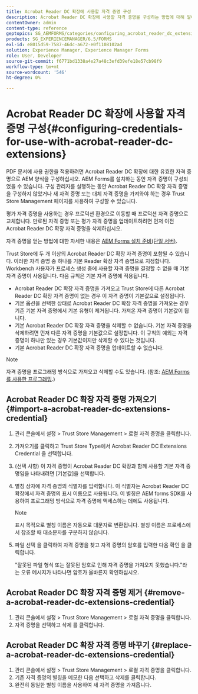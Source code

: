 ```yaml
---
title: Acrobat Reader DC 확장에 사용할 자격 증명 구성
description: Acrobat Reader DC 확장에 사용할 자격 증명을 구성하는 방법에 대해 알아봅니다.
contentOwner: admin
content-type: reference
geptopics: SG_AEMFORMS/categories/configuring_acrobat_reader_dc_extensions
products: SG_EXPERIENCEMANAGER/6.5/FORMS
exl-id: e8015d59-7587-46dc-a672-e0f1108102ad
solution: Experience Manager, Experience Manager Forms
role: User, Developer
source-git-commit: f6771bd1338a4e27a48c3efd39efe18e57cb98f9
workflow-type: tm+mt
source-wordcount: '546'
ht-degree: 0%

---
```


# Acrobat Reader DC 확장에 사용할 자격 증명 구성{#configuring-credentials-for-use-with-acrobat-reader-dc-extensions}

PDF 문서에 사용 권한을 적용하려면 Acrobat Reader DC 확장에 대한 유효한 자격 증명으로 AEM 양식을 구성하십시오. AEM Forms를 설치하는 동안 자격 증명이 구성되었을 수 있습니다. 구성 관리자를 실행하는 동안 Acrobat Reader DC 확장 자격 증명을 구성하지 않았거나 새 자격 증명 또는 대체 자격 증명을 가져와야 하는 경우 Trust Store Management 페이지를 사용하여 구성할 수 있습니다.

평가 자격 증명을 사용하는 경우 프로덕션 환경으로 이동할 때 프로덕션 자격 증명으로 교체합니다. 만료된 자격 증명 또는 평가 자격 증명을 업데이트하려면 먼저 이전 Acrobat Reader DC 확장 자격 증명을 삭제하십시오.

자격 증명을 얻는 방법에 대한 자세한 내용은 [AEM Forms 설치 준비(단일 서버)](https://helpx.adobe.com/pdf/aem-forms/6-3/prepare-install-single-server.pdf).

Trust Store에 두 개 이상의 Acrobat Reader DC 확장 자격 증명이 포함될 수 있습니다. 이러한 자격 증명 중 하나를 기본 Reader 확장 자격 증명으로 지정합니다. Workbench 사용자가 프로세스 생성 중에 사용할 자격 증명을 결정할 수 없을 때 기본 자격 증명이 사용됩니다. 다음 규칙은 기본 자격 증명에 적용됩니다.

* Acrobat Reader DC 확장 자격 증명을 가져오고 Trust Store에 다른 Acrobat Reader DC 확장 자격 증명이 없는 경우 이 자격 증명이 기본값으로 설정됩니다.
* 기본 옵션을 선택한 상태로 Acrobat Reader DC 확장 자격 증명을 가져오는 경우 기존 기본 자격 증명에서 기본 유형이 제거됩니다. 가져온 자격 증명이 기본값이 됩니다.
* 기본 Acrobat Reader DC 확장 자격 증명을 삭제할 수 없습니다. 기본 자격 증명을 삭제하려면 먼저 다른 자격 증명을 기본값으로 설정합니다. 이 규칙의 예외는 자격 증명이 하나만 있는 경우 기본값이지만 삭제할 수 있다는 것입니다.
* 기본 Acrobat Reader DC 확장 자격 증명을 업데이트할 수 없습니다.

>[!NOTE]
>
>자격 증명을 프로그래밍 방식으로 가져오고 삭제할 수도 있습니다. (참조: [AEM Forms를 사용한 프로그래밍](https://experienceleague.adobe.com/docs/experience-manager-release-information/aem-release-updates/previous-updates/aem-previous-versions.html).)

## Acrobat Reader DC 확장 자격 증명 가져오기 {#import-a-acrobat-reader-dc-extensions-credential}

1. 관리 콘솔에서 설정 > Trust Store Management > 로컬 자격 증명을 클릭합니다.
1. 가져오기를 클릭하고 Trust Store Type에서 Acrobat Reader DC Extensions Credential 을 선택합니다.
1. (선택 사항) 이 자격 증명이 Acrobat Reader DC 확장과 함께 사용할 기본 자격 증명임을 나타내려면 [기본값]을 선택합니다.
1. 별칭 상자에 자격 증명의 식별자를 입력합니다. 이 식별자는 Acrobat Reader DC 확장에서 자격 증명의 표시 이름으로 사용됩니다. 이 별칭은 AEM forms SDK를 사용하여 프로그래밍 방식으로 자격 증명에 액세스하는 데에도 사용됩니다.

   >[!NOTE]
   >
   >표시 목적으로 별칭 이름은 자동으로 대문자로 변환됩니다. 별칭 이름은 프로세스에서 참조할 때 대소문자를 구분하지 않습니다.

1. 파일 선택 을 클릭하여 자격 증명을 찾고 자격 증명의 암호를 입력한 다음 확인 을 클릭합니다.

   &quot;잘못된 파일 형식 또는 잘못된 암호로 인해 자격 증명을 가져오지 못했습니다.&quot;라는 오류 메시지가 나타나면 암호가 올바른지 확인하십시오.

## Acrobat Reader DC 확장 자격 증명 제거 {#remove-a-acrobat-reader-dc-extensions-credential}

1. 관리 콘솔에서 설정 > Trust Store Management > 로컬 자격 증명을 클릭합니다.
1. 자격 증명을 선택하고 삭제 를 클릭합니다.

## Acrobat Reader DC 확장 자격 증명 바꾸기 {#replace-a-acrobat-reader-dc-extensions-credential}

1. 관리 콘솔에서 설정 > Trust Store Management > 로컬 자격 증명을 클릭합니다.
1. 기존 자격 증명의 별칭을 메모한 다음 선택하고 삭제를 클릭합니다.
1. 완전히 동일한 별칭 이름을 사용하여 새 자격 증명을 가져옵니다.

